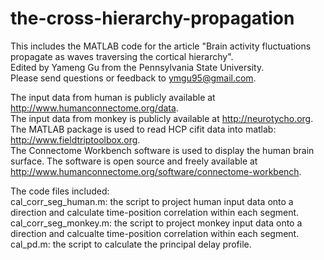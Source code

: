 # the-cross-hierarchy-propagation
This includes the MATLAB code for the article "Brain activity fluctuations propagate as waves traversing the cortical hierarchy".  
Edited by Yameng Gu from the Pennsylvania State University.  
Please send questions or feedback to ymgu95@gmail.com.  

The input data from human is publicly available at http://www.humanconnectome.org/data.  
The input data from monkey is publicly available at http://neurotycho.org.  
The MATLAB package is used to read HCP cifit data into matlab: http://www.fieldtriptoolbox.org.  
The Connectome Workbench software is used to display the human brain surface. The software is open source and freely available at http://www.humanconnectome.org/software/connectome-workbench.  

The code files included:  
cal_corr_seg_human.m: the script to project human input data onto a direction and calculate time-position correlation within each segment.  
cal_corr_seg_monkey.m: the script to project monkey input data onto a direction and calcualte time-position correlation within each segment.  
cal_pd.m: the script to calculate the principal delay profile.  

